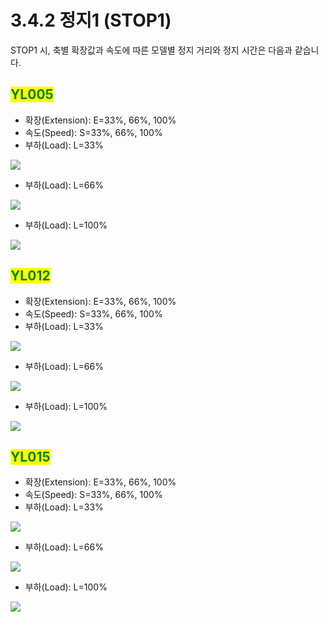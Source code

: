 # 3.4.2 정지1 (STOP1)

STOP1 시, 축별 확장값과 속도에 따른 모델별 정지 거리와 정지 시간은 다음과 같습니다.

## <mark style="color:green;">YL005</mark>

* 확장(Extension): E=33%, 66%, 100%
* 속도(Speed): S=33%, 66%, 100%
* 부하(Load): L=33%

![](../../_assets/stop1\_yl005\_1.png)

* 부하(Load): L=66%

![](../../_assets/stop1\_yl005\_2.png)

* 부하(Load): L=100%

![](../../_assets/stop1\_yl005\_3.png)

## <mark style="color:green;">YL012</mark>

* 확장(Extension): E=33%, 66%, 100%
* 속도(Speed): S=33%, 66%, 100%
* 부하(Load): L=33%

![](../../_assets/stop1\_yl012\_1.png)

* 부하(Load): L=66%

![](../../_assets/stop1\_yl012\_2.png)

* 부하(Load): L=100%

![](../../_assets/stop1\_yl012\_3.png)

## <mark style="color:green;">YL015</mark>

* 확장(Extension): E=33%, 66%, 100%
* 속도(Speed): S=33%, 66%, 100%
* 부하(Load): L=33%

![](../../_assets/stop1\_yl015\_1.png)

* 부하(Load): L=66%

![](../../_assets/stop1\_yl015\_2.png)

* 부하(Load): L=100%

![](../../_assets/stop1\_yl015\_3.png)
